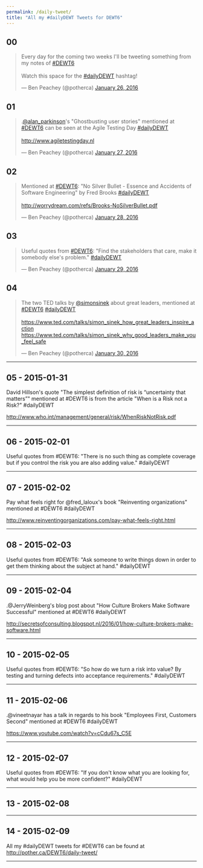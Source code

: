 ```yaml
---
permalink: /daily-tweet/
title: "All my #dailyDEWT Tweets for DEWT6"
---
```


## 00

<blockquote class="twitter-tweet" lang="en"><p lang="en" dir="ltr">Every day for the coming two weeks I&#39;ll be tweeting something from my notes of <a href="https://twitter.com/hashtag/DEWT6?src=hash">#DEWT6</a><br><br>Watch this space for the <a href="https://twitter.com/hashtag/dailyDEWT?src=hash">#dailyDEWT</a> hashtag!</p>
&mdash; Ben Peachey (@potherca) <a href="https://twitter.com/potherca/status/691895624028045313">January 26, 2016</a></blockquote>

## 01

<blockquote class="twitter-tweet" lang="en"><p lang="en" dir="ltr">.<a href="https://twitter.com/alan_parkinson">@alan_parkinson</a>&#39;s &quot;Ghostbusting user stories&quot; mentioned at <a href="https://twitter.com/hashtag/DEWT6?src=hash">#DEWT6</a> can be seen at the Agile Testing Day <a href="https://twitter.com/hashtag/dailyDEWT?src=hash">#dailyDEWT</a><br/><br/>
<a href="https://t.co/j7VdTFeogS">http://www.agiletestingday.nl</a></p>
&mdash; Ben Peachey (@potherca) <a href="https://twitter.com/potherca/status/692257999482658816">January 27, 2016</a></blockquote>

## 02

<blockquote class="twitter-tweet" lang="en"><p lang="en" dir="ltr">Mentioned at <a href="https://twitter.com/hashtag/DEWT6?src=hash">#DEWT6</a>: &quot;No Silver Bullet - Essence and Accidents of Software Engineering&quot; by Fred Brooks <a href="https://twitter.com/hashtag/dailyDEWT?src=hash">#dailyDEWT</a>
<br/><br/>
<a href="https://t.co/4Fl564xThB">http://worrydream.com/refs/Brooks-NoSilverBullet.pdf</a></p>
&mdash; Ben Peachey (@potherca) <a href="https://twitter.com/potherca/status/692620374920544256">January 28, 2016</a></blockquote>

## 03

<blockquote class="twitter-tweet" lang="en"><p lang="en" dir="ltr">Useful quotes from <a href="https://twitter.com/hashtag/DEWT6?src=hash">#DEWT6</a>: &quot;Find the stakeholders that care, make it somebody else&#39;s problem.&quot; <a href="https://twitter.com/hashtag/dailyDEWT?src=hash">#dailyDEWT</a></p>
&mdash; Ben Peachey (@potherca) <a href="https://twitter.com/potherca/status/692982781559836672">January 29, 2016</a></blockquote>

## 04

<blockquote class="twitter-tweet" lang="en"><p lang="en" dir="ltr">The two TED talks by <a href="https://twitter.com/simonsinek">@simonsinek</a> about great leaders, mentioned at <a href="https://twitter.com/hashtag/DEWT6?src=hash">#DEWT6</a> <a href="https://twitter.com/hashtag/dailyDEWT?src=hash">#dailyDEWT</a>
<br/><br/>
<a href="https://t.co/mHmnXbQdwg">https://www.ted.com/talks/simon_sinek_how_great_leaders_inspire_action</a><br/>
<a href="https://t.co/XEtfkE0QwO">https://www.ted.com/talks/simon_sinek_why_good_leaders_make_you_feel_safe</a></p>
&mdash; Ben Peachey (@potherca) <a href="https://twitter.com/potherca/status/693345170339844096">January 30, 2016</a></blockquote>

---

## 05 - 2015-01-31

David Hillson's quote "The simplest definition of risk is “uncertainty that matters”" mentioned at #DEWT6 is from the article "When is a Risk not a Risk?" #dailyDEWT

http://www.who.int/management/general/risk/WhenRiskNotRisk.pdf

---

## 06 - 2015-02-01

Useful quotes from #DEWT6: "There is no such thing as complete coverage but if you control the risk you are also adding value." #dailyDEWT

---

## 07 - 2015-02-02

Pay what feels right for @fred_laloux's book "Reinventing organizations" mentioned at #DEWT6 #dailyDEWT

http://www.reinventingorganizations.com/pay-what-feels-right.html

---

## 08 - 2015-02-03

Useful quotes from #DEWT6: "Ask someone to write things down in order to get them thinking about the subject at hand." #dailyDEWT

---

## 09 - 2015-02-04

.@JerryWeinberg's blog post about "How Culture Brokers Make Software Successful" mentioned at #DEWT6 #dailyDEWT

http://secretsofconsulting.blogspot.nl/2016/01/how-culture-brokers-make-software.html

---

## 10 - 2015-02-05

Useful quotes from #DEWT6: "So how do we turn a risk into value? By testing and turning defects into acceptance requirements." #dailyDEWT

---

## 11 - 2015-02-06

.@vineetnayar has a talk in regards to his book "Employees First, Customers Second" mentioned at #DEWT6 #dailyDEWT

https://www.youtube.com/watch?v=cCdu67s_C5E

---

## 12 - 2015-02-07

Useful quotes from #DEWT6: "If you don't know what you are looking for, what would help you be more confident?" #dailyDEWT

---

## 13 - 2015-02-08

---

## 14 - 2015-02-09

All my #dailyDEWT tweets for #DEWT6 can be found at http://pother.ca/DEWT6/daily-tweet/

---
<script async src="//platform.twitter.com/widgets.js" charset="utf-8"></script>
